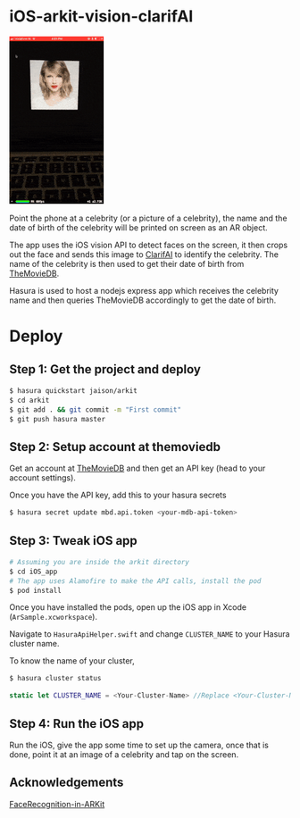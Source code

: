 # iOS-arkit-vision-clarifAI

![Demo](https://raw.githubusercontent.com/jaisontj/iOS-arkit-vision-clarifAI/master/assets/arkit_demo.gif "Demo")

Point the phone at a celebrity (or a picture of a celebrity), the name and the date of birth of the celebrity will be printed on screen as an AR object.

The app uses the iOS vision API to detect faces on the screen, it then crops out the face and sends this image to [ClarifAI](https://clarifai.com/) to identify the celebrity. The name of the celebrity is then used to get their date of birth from [TheMovieDB](https://www.themoviedb.org/). 

Hasura is used to host a nodejs express app which receives the celebrity name and then queries TheMovieDB accordingly to get the date of birth.

# Deploy 

## Step 1: Get the project and deploy

```sh
$ hasura quickstart jaison/arkit
$ cd arkit
$ git add . && git commit -m "First commit"
$ git push hasura master
```

## Step 2: Setup account at themoviedb

Get an account at [TheMovieDB](https://www.themoviedb.org/) and then get an API key (head to your account settings).

Once you have the API key, add this to your hasura secrets

```sh
$ hasura secret update mbd.api.token <your-mdb-api-token>
```

## Step 3: Tweak iOS app

```sh
# Assuming you are inside the arkit directory
$ cd iOS_app
# The app uses Alamofire to make the API calls, install the pod
$ pod install
```

Once you have installed the pods, open up the iOS app in Xcode (`ArSample.xcworkspace`).

Navigate to `HasuraApiHelper.swift` and change `CLUSTER_NAME` to your Hasura cluster name.

To know the name of your cluster,

```sh
$ hasura cluster status
```

```swift
static let CLUSTER_NAME = <Your-Cluster-Name> //Replace <Your-Cluster-Name> with the name of your cluster
```

## Step 4: Run the iOS app

Run the iOS, give the app some time to set up the camera, once that is done, point it at an image of a celebrity and tap on the screen.

## Acknowledgements

[FaceRecognition-in-ARKit](https://github.com/NovaTecConsulting/FaceRecognition-in-ARKit)
